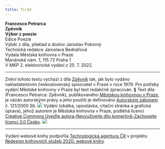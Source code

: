 ```yaml
---
title: Tiráž
---
```


**Francesco Petrarca    
Zpěvník**  
**Výbor z poezie**  
Edice Poezie  
Výběr z díla, překlad a doslov Jaroslav Pokorný  
Technická redakce Jaroslava Bednářová  
Vydala Městská knihovna v Praze  
Mariánské nám. 1, 115 72 Praha 1  
V MKP 2. elektronické vydání z 25. 7. 2022.

***

Znění tohoto textu vychází z díla [Zpěvník](https://search.mlp.cz/cz/titul/zpevnik/160797/#book-content) tak, jak bylo vydáno nakladatelstvím československý spisovatel v Praze v roce 1979. Pro potřeby vydání Městské knihovny v Praze byl text redakčně zpracován.
**§**
Text díla (Francesco Petrarca: Zpěvník), publikovaného [Městskou knihovnou v Praze](https://www.mlp.cz/cz/), je vázán autorskými právy a jeho použití je definováno [Autorským zákonem](https://www.mkcr.cz/predpisy-zakonu-709.html) č. 121/2000 Sb.
![](../Images/image001.jpg)
Vydání (obálka, upoutávka, citační stránka a grafická úprava), jehož autorem je Městská knihovna v Praze, podléhá licenci [Creative Commons Uveďte autora-Nevyužívejte dílo komerčně-Zachovejte licenci 3.0 Česko](https://creativecommons.org/licenses/by-nc-sa/3.0/cz/).
![](../Images/image002.jpg)

***

Vydání webové knihy podpořila [Technologická agentura ČR](https://www.tacr.cz/) v projektu [Redesign knihovních služeb 2020: webové knihy](https://starfos.tacr.cz/cs/project/TL04000391).